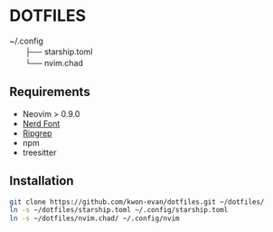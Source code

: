 # DOTFILES

~/.config  
　　├── starship.toml  
　　└── nvim.chad

## Requirements

- Neovim > 0.9.0
- [Nerd Font](https://www.nerdfonts.com/)
- [Ripgrep](https://github.com/BurntSushi/ripgrep)
- npm
- treesitter

## Installation

```bash
git clone https://github.com/kwon-evan/dotfiles.git ~/dotfiles/
ln -s ~/dotfiles/starship.toml ~/.config/starship.toml
ln -s ~/dotfiles/nvim.chad/ ~/.config/nvim
```
